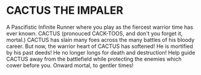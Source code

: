 # CACTUS THE IMPALER
A Pascifistic Infinite Runner where you play as the fiercest warrior time has ever known. CACTUS (pronouced CACK-TOOS, and don't you forget it, mortal.) CACTUS has slain many foes across the many battles of his bloody career. But now, the warrior heart of CACTUS has softened! He is mortified by his past deeds! He no longer longs for death and destruction! Help guide CACTUS away from the battlefield while protecting the enemies which cower before you. Onward mortal, to gentler times!
